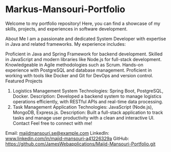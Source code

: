 # Markus-Mansouri-Portfolio

Welcome to my portfolio repository! Here, you can find a showcase of my skills, projects, and experiences in software development.

About Me
I am a passionate and dedicated System Developer with expertise in Java and related frameworks. My experience includes:

Proficient in Java and Spring Framework for backend development.
Skilled in JavaScript and modern libraries like Node.js for full-stack development.
Knowledgeable in Agile methodologies such as Scrum.
Hands-on experience with PostgreSQL and database management.
Proficient in working with tools like Docker and Git for DevOps and version control.
Featured Projects
1. Logistics Management System
Technologies: Spring Boot, PostgreSQL, Docker.
Description: Developed a backend system to manage logistics operations efficiently, with RESTful APIs and real-time data processing.
2. Task Management Application
Technologies: JavaScript (Node.js), MongoDB, Express.js.
Description: Built a full-stack application to track tasks and manage user productivity with a clean and interactive UI.
Contact
Feel free to connect with me!

Email: majidmansouri.se@example.com
LinkedIn: www.linkedin.com/in/majid-mansouri-a41226329a 
GitHub: https://github.com/JamesWebapplications/Majid-Mansouri-Portfolio.git
